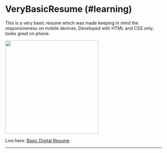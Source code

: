 # VeryBasicResume (#learning)
This is a very basic resume which was made keeping in mind the responsiveness on mobile devices. Developed with HTML and CSS only; looks great on phone. <br/>

<img width=300 src ="https://yypiiq.dm.files.1drv.com/y4mD0aZe8f7H4wJ8cCU14VFX_tXd-ZnGTJ73M4Qe3BPCjweYIakWHNejFNmBHrioF78dqzD3Hr5RK4LOYfnBil5fJ35AbVIwN49PS7geqO4bqiv5CT_ZTpcOLmkrqqDelhXRsII52JY3s7SBrj_hOzGlfkC43syYYXjS1gnTIJ3Lp1e7b1YkxdL_h7nmWIDbtIrP5iouveTX1teaYPN5S5h0w" />

Live here: [Basic Digital Resume](https://bit.ly/myvbr)
___
